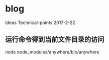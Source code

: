# blog

Ideas Technical-points 2017-2-22

## 运行命令得到当前文件目录的访问

node node_modules/anywhere/bin/anywhere